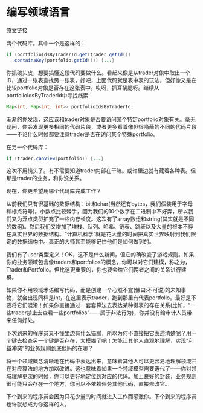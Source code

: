 # 编写领域语言
[原文链接](https://97-things-every-x-should-know.gitbooks.io/97-things-every-programmer-should-know/content/en/thing_11/)

两个代码库。其中一个是这样的：
```java
if (portfolioIdsByTraderId.get(trader.getId())
  .containsKey(portfolio.getId())) {...}
```
你抓破头皮，想要搞懂这段代码要做什么。看起来像是从trader对象中取出一个ID，通过一张表查找另一张表，好吧，上面代码就是表中表的玩法，但好像又是在比较portfolio对象是否存在这张表中。哎呀，抓耳挠腮呀。继续从portfolioIdsByTraderId中寻找线索:
```java
Map<int, Map<int, int>> portfolioIdsByTraderId;
```
渐渐的你发现，这应该和trader对象是否要访问某个特定portfolio对象有关。毫无疑问，你会发现更多相同的代码片段，或者更多看着像但很隐蔽的不同的代码片段——不论什么时候都要注意trader是否在访问某个特殊portfolio。

在另一个代码库：
```java
if (trader.canView(portfolio)) {...}
```
这次不用挠头了。有不需要知道trader内部在干嘛。或许里边就有藏着各种表。但那是trader的业务，和你没关系。

现在，你更希望用哪个代码库完成工作？

从前我们只有很基础的数据结构：bit和char(当然还有bytes，我们假装用于字母和标点符号)。小数点比较棘手，因为我们的10个数字在二进制中不好弄，所以我们又为浮点类型扩充了一些内存长度。这次有了array数组和string(其实就是不同的数组)。然后我们又增加了堆栈、队列、哈希、链表、跳表以及大量的根本不存在真实世界的数据结构。“计算机科学”就是花大量的时间把真实世界映射到我们限定的数据结构中。真正的大师甚至能够记住他们是如何做到的。

我们有了user类型定义！OK，这不是什么新闻，但它的确改变了游戏规则。如果你的业务领域包含像traders和portfolios的概念，你可以对它们建模，称之为，Trader和Portfolio。但比这更重要的，你也要会给它们两者之间的关系进行建模。

如果你不用领域术语编写代码，而是创建一个心照不宣(佛曰:不可说)的未知事物，就会出现同样是int，在这里表示trader，跑到那里有代表portfolio。最好是不要将它们混淆！如果你直接通过一套套算法去表达某种键表的存在关系(比如，“一些trader禁止去查看一些portfolios”——属于非法行为)，你并没有给审计人员带来任何好处。

下次到来的程序员又不懂里边有什么猫腻，所以为何不直接把它表述清楚呢？用一个键去检查另一个键是否存在，太模糊了吧！怎能让其他人直观地理解，实现“利益冲突”的业务规则到底他妈的在哪？

将一个领域概念清晰地在代码中表达出来，意味着其他人可以更容易地理解领域并在对应算法的地方加以改进。这也意味着如果一个领域模型需要迭代了——你对领域理解更深的时候，你可以更好地定位到对应的代码。加上良好的封装，业务规则很可能只会存在一个地方，你可以不依赖任务其他代码，直接修改它。

下个到来的程序员会因为只花少量的时间就进入工作而感激你。下个到来的程序员也许就想成为你这样的人。